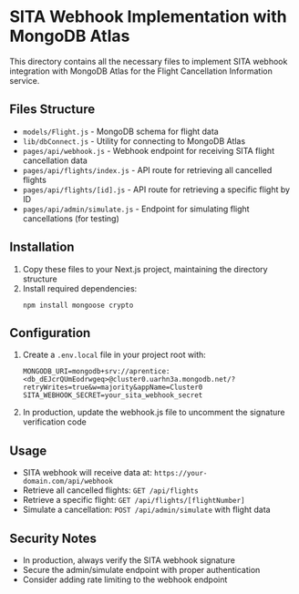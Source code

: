 # SITA Webhook Implementation with MongoDB Atlas

This directory contains all the necessary files to implement SITA webhook integration with MongoDB Atlas for the Flight Cancellation Information service.

## Files Structure

- `models/Flight.js` - MongoDB schema for flight data
- `lib/dbConnect.js` - Utility for connecting to MongoDB Atlas
- `pages/api/webhook.js` - Webhook endpoint for receiving SITA flight cancellation data
- `pages/api/flights/index.js` - API route for retrieving all cancelled flights
- `pages/api/flights/[id].js` - API route for retrieving a specific flight by ID
- `pages/api/admin/simulate.js` - Endpoint for simulating flight cancellations (for testing)

## Installation

1. Copy these files to your Next.js project, maintaining the directory structure
2. Install required dependencies:
   ```
   npm install mongoose crypto
   ```

## Configuration

1. Create a `.env.local` file in your project root with:
   ```
   MONGODB_URI=mongodb+srv://aprentice:<db_dEJcrQUmEodrwgeq>@cluster0.uarhn3a.mongodb.net/?retryWrites=true&w=majority&appName=Cluster0
   SITA_WEBHOOK_SECRET=your_sita_webhook_secret
   ```

2. In production, update the webhook.js file to uncomment the signature verification code

## Usage

- SITA webhook will receive data at: `https://your-domain.com/api/webhook`
- Retrieve all cancelled flights: `GET /api/flights`
- Retrieve a specific flight: `GET /api/flights/[flightNumber]`
- Simulate a cancellation: `POST /api/admin/simulate` with flight data

## Security Notes

- In production, always verify the SITA webhook signature
- Secure the admin/simulate endpoint with proper authentication
- Consider adding rate limiting to the webhook endpoint
